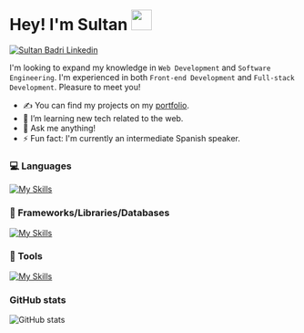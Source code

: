 # Hey! I'm Sultan <img src="https://user-images.githubusercontent.com/1303154/88677602-1635ba80-d120-11ea-84d8-d263ba5fc3c0.gif" width="36px" height="36px" />

[![Sultan Badri Linkedin](https://img.shields.io/badge/LinkedIn-0077B5?style=for-the-badge&logo=linkedin&logoColor=white)](https://www.linkedin.com/in/sultanbadri/)

I'm looking to expand my knowledge in `Web Development` and `Software Engineering`. I'm experienced in both `Front-end Development` and `Full-stack Development`. Pleasure to meet you!

- ✍ You can find my projects on my [portfolio](https://sultanbadri.github.io/).
- 🌱 I’m learning new tech related to the web.
- 💬 Ask me anything!
- ⚡ Fun fact: I'm currently an intermediate Spanish speaker. 


### 💻 Languages
[![My Skills](https://skillicons.dev/icons?i=ts,js,py,java,go,r,html,css)](https://skillicons.dev)

### 🧰 Frameworks/Libraries/Databases
[![My Skills](https://skillicons.dev/icons?i=react,nodejs,express,mongodb,nextjs,svelte,jest,redux,jquery,sass,styledcomponents,tailwind)](https://skillicons.dev)

### 🔧 Tools
[![My Skills](https://skillicons.dev/icons?i=git,webpack,vite,heroku,figma)](https://skillicons.dev)

### GitHub stats
![GitHub stats](https://github-readme-stats.zohan.tech/api?username=SultanBadri&show_icons=true&theme=react&&hide_border=true)
